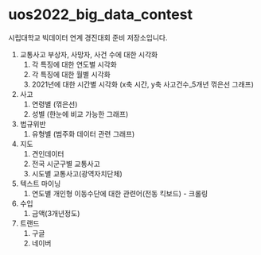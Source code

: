# uos2022_big_data_contest

시립대학교 빅데이터 연계 경진대회 준비 저장소입니다.
1. 교통사고 부상자, 사망자, 사건 수에 대한 시각화
    1. 각 특징에 대한 연도별 시각화
    2. 각 특징에 대한 월별 시각화
    3. 2021년에 대한 시간별 시각화 (x축 시간, y축 사고건수_5개년 꺾은선 그래프) 
2. 사고
    1. 연령별 (꺾은선)
    2. 성별 (한눈에 비교 가능한 그래프)
3. 법규위반
    1. 유형별 (범주화 데이터 관련 그래프)
4. 지도
    1. 견인데이터
    2. 전국 시군구별 교통사고
    3. 시도별 교통사고(광역자치단체)
5. 텍스트 마이닝
    1. 연도별 개인형 이동수단에 대한 관련어(전동 킥보드) - 크롤링
6. 수입
    1. 금액(3개년정도)
7. 트랜드
    1. 구글 
    2. 네이버

